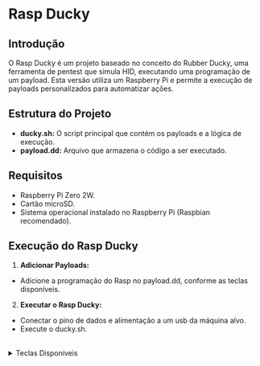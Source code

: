 # Rasp Ducky

## Introdução

O Rasp Ducky é um projeto baseado no conceito do Rubber Ducky, uma ferramenta de pentest que simula HID, executando uma programação de um payload. Esta versão utiliza um Raspberry Pi e permite a execução de payloads personalizados para automatizar ações.

## Estrutura do Projeto

- **ducky.sh:** O script principal que contém os payloads e a lógica de execução.
- **payload.dd:** Arquivo que armazena o código a ser executado.

## Requisitos

- Raspberry Pi Zero 2W.
- Cartão microSD.
- Sistema operacional instalado no Raspberry Pi (Raspbian recomendado).

## Execução do Rasp Ducky

1. **Adicionar Payloads:**
- Adicione a programação do Rasp no payload.dd, conforme as teclas disponíveis.

2. **Executar o Rasp Ducky:**
- Conectar o pino de dados e alimentação a um usb da máquina alvo.
- Execute o ducky.sh.

<br/>
<details>

<summary>Teclas Disponíveis</summary>

##### ctrl+T (para alterar basta entrar no bash e alterar a 2° tecla do ctrl) 
##### shift
##### alt
##### esc
##### \
##### /
##### =
##### _
##### "
##### {
##### }
##### win (win+r)
##### tab
##### enter
##### spc (space)
##### volumeup
##### volumedown
##### hold(evita o release padrão da tecla, deve ser colocado antes da tecla a ser segurada)
##### up (arrowUp)
##### down
##### left
##### right
##### -(hífen)
##### .(dot)
##### alfabeto
##### números
##### delay: escrever "delay " e adicionar um float ou íntegro

</details>


